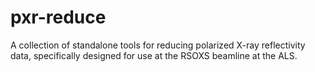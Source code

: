 # pxr-reduce
A collection of standalone tools for reducing polarized X-ray reflectivity data, specifically designed for use at the RSOXS beamline at the ALS.
